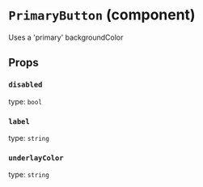 `PrimaryButton` (component)
===========================

Uses a 'primary' backgroundColor

Props
-----

### `disabled`

type: `bool`


### `label`

type: `string`


### `underlayColor`

type: `string`


